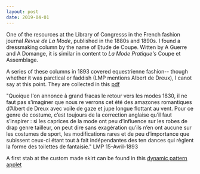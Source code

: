 ```yaml
---
layout: post
date: 2019-04-01
---
```


One of the resources at the Library of Congresss in the French fashion journal _Revue de La Mode_, published in the 1880s and 1890s. I found a
dressmaking column by the name of Etude de Coupe. Witten by A Guerre and A Domange, it is similar in content to _La Mode Pratique's_ Coupe et 
Assemblage.

A series of these columns in 1893 covered equestrienne fashion-- though whether it was parctical or faddish (LMP mentions Albert de Dreux), I 
canot say at this point. They are collected in this [pdf](https://www.dropbox.com/s/3lnzno8hhacj32y/skirts%20and%20breaches%20for%20the%20amazone.pdf?dl=0)

"Quoique l'on annonce à grand fracas le retour vers les modes 1830, il ne faut pas s’imaginer que nous re­ verrons cet été des amazones romantiques d’Albert de Dreux avec voile de gaze et jupe longue flottant au vent. Pour ce genre de costume, c’est toujours de la correction anglaise qu’il faut s’inspirer : si les caprices de la mode ont peu d’influence sur les robes de drap genre tailleur, on peut dire sans exagération qu’ils n’en ont aucune sur les costumes de sport, les modifications rares et de peu d’importance que subissent ceux-ci étant tout à fait indépendantes des ten­ dances qui règlent la forme des toilettes de fantaisie."
LMP 15-Avril-1893

A first stab at the custom made skirt can be found in this [dynamic pattern applet](https://jeremyerwin.github.io/patterns/revuedelamode/JupeAmazone.html)




